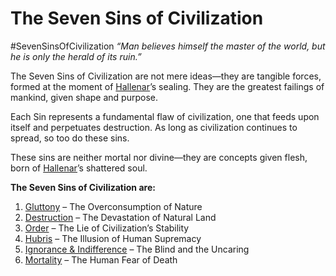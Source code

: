 # The Seven Sins of Civilization

\#SevenSinsOfCivilization
*“Man believes himself the master of the world, but he is only the herald of its ruin.”*

The Seven Sins of Civilization are not mere ideas—they are tangible forces, formed at the moment of [Hallenar](factions/the-cult-of-hallenar/hallenar.md)’s sealing. They are the greatest failings of mankind, given shape and purpose.

Each Sin represents a fundamental flaw of civilization, one that feeds upon itself and perpetuates destruction. As long as civilization continues to spread, so too do these sins.

These sins are neither mortal nor divine—they are concepts given flesh, born of [Hallenar](factions/the-cult-of-hallenar/hallenar.md)’s shattered soul.

**The Seven Sins of Civilization are:**

1. [Gluttony](factions/the-cult-of-hallenar/the-seven-sins-of-civilization/gluttony.md) – The Overconsumption of Nature
1. [Destruction](factions/the-cult-of-hallenar/the-seven-sins-of-civilization/destruction.md) – The Devastation of Natural Land
1. [Order](factions/the-cult-of-hallenar/the-seven-sins-of-civilization/order.md) – The Lie of Civilization’s Stability
1. [Hubris](factions/the-cult-of-hallenar/the-seven-sins-of-civilization/hubris.md) – The Illusion of Human Supremacy
1. [Ignorance & Indifference](factions/the-cult-of-hallenar/the-seven-sins-of-civilization/ignorance-and-indifference.md) – The Blind and the Uncaring
1. [Mortality](factions/the-cult-of-hallenar/the-seven-sins-of-civilization/mortality.md) – The Human Fear of Death
